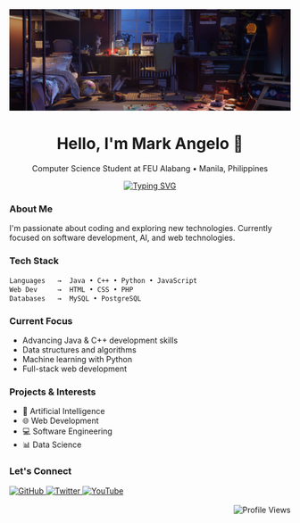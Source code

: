 <div align="center">
  <img src="https://github.com/NoolAngelo/NoolAngelo/blob/main/Banner.jpg" width="900"/>
</div>

<h1 align="center">Hello, I'm Mark Angelo 👋</h1>

<p align="center">
  Computer Science Student at FEU Alabang • Manila, Philippines
</p>

<div align="center">
  
  [![Typing SVG](https://readme-typing-svg.herokuapp.com?font=Inter&size=22&pause=1000&color=777777&center=true&vCenter=true&random=false&width=445&lines=Software+Developer;AI+Enthusiast;Web+Developer)](https://git.io/typing-svg)
  
</div>

### About Me

I'm passionate about coding and exploring new technologies. Currently focused on software development, AI, and web technologies.

### Tech Stack

```
Languages   →  Java • C++ • Python • JavaScript
Web Dev     →  HTML • CSS • PHP
Databases   →  MySQL • PostgreSQL
```

### Current Focus

- Advancing Java & C++ development skills
- Data structures and algorithms
- Machine learning with Python
- Full-stack web development

### Projects & Interests

- 🤖 Artificial Intelligence
- 🌐 Web Development
- 💻 Software Engineering
- 📊 Data Science

### Let's Connect

<div align="left">
  <a href="https://github.com/NoolAngelo">
    <img src="https://img.shields.io/badge/GitHub-black?style=for-the-badge&logo=github&logoColor=white" alt="GitHub"/>
  </a>
  <a href="https://twitter.com/@NoolAngelo">
    <img src="https://img.shields.io/badge/Twitter-1DA1F2?style=for-the-badge&logo=twitter&logoColor=white" alt="Twitter"/>
  </a>
  <a href="http://www.youtube.com/@setsunaPH">
    <img src="https://img.shields.io/badge/YouTube-FF0000?style=for-the-badge&logo=youtube&logoColor=white" alt="YouTube"/>
  </a>
</div>

<br>

<div align="right">
  <img src="https://visitor-badge.laobi.icu/badge?page_id=NoolAngelo/NoolAngelo" alt="Profile Views"/>
</div>

